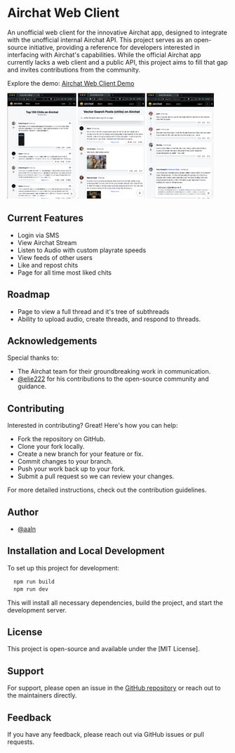 # Airchat Web Client

An unofficial web client for the innovative Airchat app, designed to integrate with the unofficial internal Airchat API. This project serves as an open-source initiative, providing a reference for developers interested in interfacing with Airchat's capabilities. While the official Airchat app currently lacks a web client and a public API, this project aims to fill that gap and invites contributions from the community.

Explore the demo: [Airchat Web Client Demo](https://airchat-web.vercel.app/)

<p align="start">
  <img src="/public/screenshots/top.png" alt="Top chits" height="240px" />
  <img src="/public/screenshots/search.png" alt="Search chits" height="240px" />
  <img src="/public/screenshots/stream.png" alt="User Stream" height="240px" />
</p>



## Current Features

- Login via SMS
- View Airchat Stream
- Listen to Audio with custom playrate speeds
- View feeds of other users
- Like and repost chits
- Page for all time most liked chits

## Roadmap

- Page to view a full thread and it's tree of subthreads
- Ability to upload audio, create threads, and respond to threads.


## Acknowledgements

Special thanks to:
- The Airchat team for their groundbreaking work in communication.
- [@elie222](https://www.github.com/elie222) for his contributions to the open-source community and guidance.

## Contributing

Interested in contributing? Great! Here's how you can help:
- Fork the repository on GitHub.
- Clone your fork locally.
- Create a new branch for your feature or fix.
- Commit changes to your branch.
- Push your work back up to your fork.
- Submit a pull request so we can review your changes.

For more detailed instructions, check out the contribution guidelines.

## Author

- [@aaln](https://www.github.com/aaln)

## Installation and Local Development

To set up this project for development:


```bash
  npm run build
  npm run dev
```
    

This will install all necessary dependencies, build the project, and start the development server.

## License

This project is open-source and available under the [MIT License].

## Support

For support, please open an issue in the [GitHub repository](https://github.com/aaln/airchat-web) or reach out to the maintainers directly.

## Feedback

If you have any feedback, please reach out via GitHub issues or pull requests.
